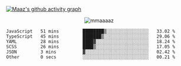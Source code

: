 [![Maaz's github activity graph](https://activity-graph.herokuapp.com/graph?username=mmaaaaz&bg_color=000000&color=ffffff&line=0000ff&point=00cece&area=true&hide_border=true)](https://github.com/ashutosh00710/github-readme-activity-graph)

<p align="center"> <img src="https://komarev.com/ghpvc/?username=mmaaaaz&label=PROFILE+VIEWS&color=22223b&style=for-the-badge" alt="mmaaaaz" /> </p>


<!--START_SECTION:waka-->

```text
JavaScript   51 mins         ████████▒░░░░░░░░░░░░░░░░   33.02 %
TypeScript   45 mins         ███████▒░░░░░░░░░░░░░░░░░   29.06 %
YAML         28 mins         ████▓░░░░░░░░░░░░░░░░░░░░   18.24 %
SCSS         26 mins         ████▒░░░░░░░░░░░░░░░░░░░░   17.05 %
JSON         3 mins          ▓░░░░░░░░░░░░░░░░░░░░░░░░   02.42 %
Other        0 secs          ░░░░░░░░░░░░░░░░░░░░░░░░░   00.21 %
```

<!--END_SECTION:waka-->
